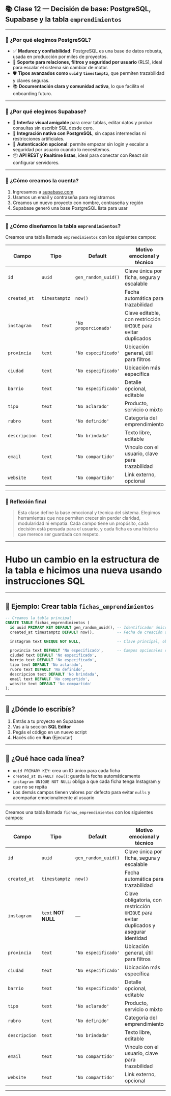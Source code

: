 

## 📚 Clase 12 — Decisión de base: PostgreSQL, Supabase y la tabla `emprendimientos`

---

### 🧠 ¿Por qué elegimos PostgreSQL?

- ✅ **Madurez y confiabilidad**: PostgreSQL es una base de datos robusta, usada en producción por miles de proyectos.
- 🧩 **Soporte para relaciones, filtros y seguridad por usuario** (RLS), ideal para escalar el sistema sin cambiar de motor.
- 🛡️ **Tipos avanzados como `uuid` y `timestamptz`**, que permiten trazabilidad y claves seguras.
- 📚 **Documentación clara y comunidad activa**, lo que facilita el onboarding futuro.

---

### 🚀 ¿Por qué elegimos Supabase?

- 🧠 **Interfaz visual amigable** para crear tablas, editar datos y probar consultas sin escribir SQL desde cero.
- 🔐 **Integración nativa con PostgreSQL**, sin capas intermedias ni restricciones artificiales.
- 🧪 **Autenticación opcional**: permite empezar sin login y escalar a seguridad por usuario cuando lo necesitemos.
- 📦 **API REST y Realtime listas**, ideal para conectar con React sin configurar servidores.

---

### 📝 ¿Cómo creamos la cuenta?

1. Ingresamos a [supabase.com](https://supabase.com)
2. Usamos un email y contraseña para registrarnos
3. Creamos un nuevo proyecto con nombre, contraseña y región
4. Supabase generó una base PostgreSQL lista para usar

---

### 🧱 ¿Cómo diseñamos la tabla `emprendimientos`?

Creamos una tabla llamada `emprendimientos` con los siguientes campos:

| Campo         | Tipo         | Default             | Motivo emocional y técnico |
|---------------|--------------|---------------------|-----------------------------|
| `id`          | `uuid`       | `gen_random_uuid()` | Clave única por ficha, segura y escalable |
| `created_at`  | `timestamptz`| `now()`             | Fecha automática para trazabilidad |
| `instagram`   | `text`       | `'No proporcionado'`| Clave editable, con restricción `UNIQUE` para evitar duplicados |
| `provincia`   | `text`       | `'No especificado'` | Ubicación general, útil para filtros |
| `ciudad`      | `text`       | `'No especificado'` | Ubicación más específica |
| `barrio`      | `text`       | `'No especificado'` | Detalle opcional, editable |
| `tipo`        | `text`       | `'No aclarado'`     | Producto, servicio o mixto |
| `rubro`       | `text`       | `'No definido'`     | Categoría del emprendimiento |
| `descripcion` | `text`       | `'No brindada'`     | Texto libre, editable |
| `email`       | `text`       | `'No compartido'`   | Vínculo con el usuario, clave para trazabilidad |
| `website`     | `text`       | `'No compartido'`   | Link externo, opcional |

---

### 🧠 Reflexión final

> Esta clase define la base emocional y técnica del sistema. Elegimos herramientas que nos permiten crecer sin perder claridad, modularidad ni empatía. Cada campo tiene un propósito, cada decisión está pensada para el usuario, y cada ficha es una historia que merece ser guardada con respeto.

---

# Hubo un cambio en la estructura de la tabla e hicimos una nueva usando instrucciones SQL


---

## 🧱 Ejemplo: Crear tabla `fichas_emprendimientos`

```sql
-- Creamos la tabla principal
CREATE TABLE fichas_emprendimientos (
  id uuid PRIMARY KEY DEFAULT gen_random_uuid(), -- Identificador único
  created_at timestamptz DEFAULT now(),          -- Fecha de creación automática

  instagram text UNIQUE NOT NULL,                -- Clave principal, obligatoria y única

  provincia text DEFAULT 'No especificado',      -- Campos opcionales con valores por defecto
  ciudad text DEFAULT 'No especificado',
  barrio text DEFAULT 'No especificado',
  tipo text DEFAULT 'No aclarado',
  rubro text DEFAULT 'No definido',
  descripcion text DEFAULT 'No brindada',
  email text DEFAULT 'No compartido',
  website text DEFAULT 'No compartido'
);
```

---

## 📍 ¿Dónde lo escribís?

1. Entrás a tu proyecto en Supabase
2. Vas a la sección **SQL Editor**
3. Pegás el código en un nuevo script
4. Hacés clic en **Run** (Ejecutar)

---

## 🧠 ¿Qué hace cada línea?

- `uuid PRIMARY KEY`: crea un ID único para cada ficha
- `created_at DEFAULT now()`: guarda la fecha automáticamente
- `instagram UNIQUE NOT NULL`: obliga a que cada ficha tenga Instagram y que no se repita
- Los demás campos tienen valores por defecto para evitar `nulls` y acompañar emocionalmente al usuario

---



Creamos una tabla llamada `fichas_emprendimientos` con los siguientes campos:

| Campo         | Tipo         | Default             | Motivo emocional y técnico |
|---------------|--------------|---------------------|-----------------------------|
| `id`          | `uuid`       | `gen_random_uuid()` | Clave única por ficha, segura y escalable |
| `created_at`  | `timestamptz`| `now()`             | Fecha automática para trazabilidad |
| `instagram`   | `text` **NOT NULL** | —             | Clave obligatoria, con restricción `UNIQUE` para evitar duplicados y asegurar identidad |
| `provincia`   | `text`       | `'No especificado'` | Ubicación general, útil para filtros |
| `ciudad`      | `text`       | `'No especificado'` | Ubicación más específica |
| `barrio`      | `text`       | `'No especificado'` | Detalle opcional, editable |
| `tipo`        | `text`       | `'No aclarado'`     | Producto, servicio o mixto |
| `rubro`       | `text`       | `'No definido'`     | Categoría del emprendimiento |
| `descripcion` | `text`       | `'No brindada'`     | Texto libre, editable |
| `email`       | `text`       | `'No compartido'`   | Vínculo con el usuario, clave para trazabilidad |
| `website`     | `text`       | `'No compartido'`   | Link externo, opcional |

---

